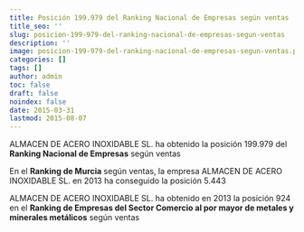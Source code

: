 ```yaml
---
title: Posición 199.979 del Ranking Nacional de Empresas según ventas
title_seo: ''
slug: posicion-199-979-del-ranking-nacional-de-empresas-segun-ventas
description: ''
image: posicion-199-979-del-ranking-nacional-de-empresas-segun-ventas.png
categories: []
tags: []
author: admin
toc: false
draft: false
noindex: false
date: 2015-03-31
lastmod: 2015-08-07
---
```

ALMACEN DE ACERO INOXIDABLE SL. ha obtenido la posición 199.979 del
**Ranking Nacional de Empresas** según ventas

En el **Ranking de Murcia** según ventas, la empresa ALMACEN DE ACERO
INOXIDABLE SL. en 2013 ha conseguido la posición 5.443

ALMACEN DE ACERO INOXIDABLE SL. ha obtenido en 2013 la posición 924 en el
**Ranking de Empresas del Sector Comercio al por mayor de metales y
minerales metálicos** según ventas
